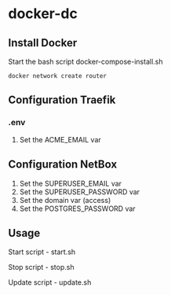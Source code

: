# docker-dc

## Install Docker
Start the bash script docker-compose-install.sh

`docker network create router`

## Configuration Traefik
### .env
1. Set the ACME_EMAIL var

## Configuration NetBox

1. Set the SUPERUSER_EMAIL var 
2. Set the SUPERUSER_PASSWORD var
3. Set the domain var (access)
4. Set the POSTGRES_PASSWORD var

## Usage

Start script - start.sh

Stop script - stop.sh

Update script - update.sh
